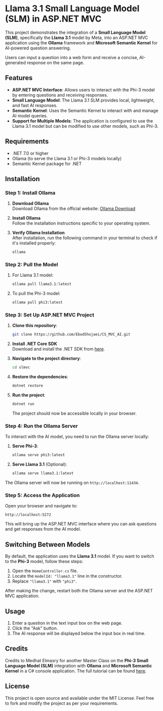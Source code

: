 # Llama 3.1 Small Language Model (SLM) in ASP.NET MVC

This project demonstrates the integration of a **Small Language Model (SLM)**, specifically the **Llama 3.1** model by Meta, into an ASP.NET MVC application using the **Ollama** framework and **Microsoft Semantic Kernel** for AI-powered question answering.

Users can input a question into a web form and receive a concise, AI-generated response on the same page.

## Features

- **ASP.NET MVC Interface**: Allows users to interact with the Phi-3 model by entering questions and receiving responses.
- **Small Language Model**: The Llama 3.1 SLM provides local, lightweight, and fast AI responses.
- **Semantic Kernel**: Uses the Semantic Kernel to interact with and manage AI model queries.
- **Support for Multiple Models**: The application is configured to use the Llama 3.1 model but can be modified to use other models, such as Phi-3.

## Requirements

- .NET 7.0 or higher
- Ollama (to serve the Llama 3.1 or Phi-3 models locally)
- Semantic Kernel package for .NET

## Installation

### Step 1: Install Ollama

1. **Download Ollama**  
   Download Ollama from the official website: [Ollama Download](https://www.ollama.com/download)

2. **Install Ollama**  
   Follow the installation instructions specific to your operating system.

3. **Verify Ollama Installation**  
   After installation, run the following command in your terminal to check if it's installed properly:

   ```bash
   ollama
   ```

### Step 2: Pull the Model

1. For Llama 3.1 model:

   ```bash
   ollama pull llama3.1:latest
   ```

2. To pull the Phi-3 model:

   ```bash
   ollama pull phi3:latest
   ```

### Step 3: Set Up ASP.NET MVC Project

1. **Clone this repository**:

   ```bash
   git clone https://github.com/EbodShojaei/CS_MVC_AI.git
   ```

2. **Install .NET Core SDK**  
   Download and install the .NET SDK from [here](https://dotnet.microsoft.com/en-us/download/dotnet).

3. **Navigate to the project directory**:

   ```bash
   cd slmvc
   ```

4. **Restore the dependencies**:

   ```bash
   dotnet restore
   ```

5. **Run the project**:

   ```bash
   dotnet run
   ```

   The project should now be accessible locally in your browser.

### Step 4: Run the Ollama Server

To interact with the AI model, you need to run the Ollama server locally:

1. **Serve Phi-3**:

   ```bash
   ollama serve phi3:latest
   ```

2. **Serve Llama 3.1** (Optional):

   ```bash
   ollama serve llama3.1:latest
   ```

The Ollama server will now be running on `http://localhost:11434`.

### Step 5: Access the Application

Open your browser and navigate to:

```text
http://localhost:5272
```

This will bring up the ASP.NET MVC interface where you can ask questions and get responses from the AI model.

## Switching Between Models

By default, the application uses the **Llama 3.1** model. If you want to switch to the **Phi-3** model, follow these steps:

1. Open the `HomeController.cs` file.
2. Locate the `modelId: "llama3.1"` line in the constructor.
3. Replace `"llama3.1"` with `"phi3"`.

After making the change, restart both the Ollama server and the ASP.NET MVC application.

## Usage

1. Enter a question in the text input box on the web page.
2. Click the "Ask" button.
3. The AI response will be displayed below the input box in real time.

## Credits

Credits to Medhat Elmasry for another Master Class on the **Phi-3 Small Language Model (SLM)** integration with **Ollama** and **Microsoft Semantic Kernel** in a C# console application. The full tutorial can be found [here](https://blog.medhat.ca/2024/09/phi-3-small-language-model-slm-in-c.html).

## License

This project is open source and available under the MIT License. Feel free to fork and modify the project as per your requirements.

